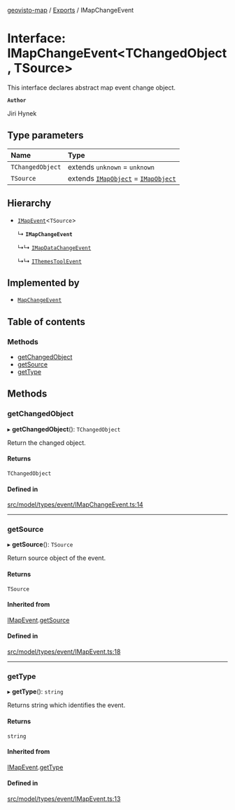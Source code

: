 [geovisto-map](../README.md) / [Exports](../modules.md) / IMapChangeEvent

# Interface: IMapChangeEvent\<TChangedObject, TSource\>

This interface declares abstract map event change object.

**`Author`**

Jiri Hynek

## Type parameters

| Name | Type |
| :------ | :------ |
| `TChangedObject` | extends `unknown` = `unknown` |
| `TSource` | extends [`IMapObject`](IMapObject.md) = [`IMapObject`](IMapObject.md) |

## Hierarchy

- [`IMapEvent`](IMapEvent.md)\<`TSource`\>

  ↳ **`IMapChangeEvent`**

  ↳↳ [`IMapDataChangeEvent`](IMapDataChangeEvent.md)

  ↳↳ [`IThemesToolEvent`](IThemesToolEvent.md)

## Implemented by

- [`MapChangeEvent`](../classes/MapChangeEvent.md)

## Table of contents

### Methods

- [getChangedObject](IMapChangeEvent.md#getchangedobject)
- [getSource](IMapChangeEvent.md#getsource)
- [getType](IMapChangeEvent.md#gettype)

## Methods

### getChangedObject

▸ **getChangedObject**(): `TChangedObject`

Return the changed object.

#### Returns

`TChangedObject`

#### Defined in

[src/model/types/event/IMapChangeEvent.ts:14](https://github.com/geovisto/geovisto-map/blob/e22d774889dbc28cc1ec62933ecf6bab6690f172/src/model/types/event/IMapChangeEvent.ts#L14)

___

### getSource

▸ **getSource**(): `TSource`

Return source object of the event.

#### Returns

`TSource`

#### Inherited from

[IMapEvent](IMapEvent.md).[getSource](IMapEvent.md#getsource)

#### Defined in

[src/model/types/event/IMapEvent.ts:18](https://github.com/geovisto/geovisto-map/blob/e22d774889dbc28cc1ec62933ecf6bab6690f172/src/model/types/event/IMapEvent.ts#L18)

___

### getType

▸ **getType**(): `string`

Returns string which identifies the event.

#### Returns

`string`

#### Inherited from

[IMapEvent](IMapEvent.md).[getType](IMapEvent.md#gettype)

#### Defined in

[src/model/types/event/IMapEvent.ts:13](https://github.com/geovisto/geovisto-map/blob/e22d774889dbc28cc1ec62933ecf6bab6690f172/src/model/types/event/IMapEvent.ts#L13)
